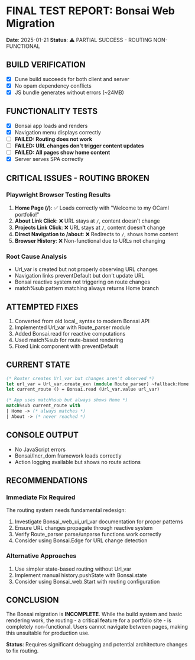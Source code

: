 # FINAL TEST REPORT: Bonsai Web Migration
**Date**: 2025-01-21
**Status**: ⚠️ PARTIAL SUCCESS - ROUTING NON-FUNCTIONAL

## BUILD VERIFICATION
- [x] Dune build succeeds for both client and server
- [x] No opam dependency conflicts  
- [x] JS bundle generates without errors (~24MB)

## FUNCTIONALITY TESTS
- [x] Bonsai app loads and renders
- [x] Navigation menu displays correctly
- [ ] **FAILED: Routing does not work**
- [ ] **FAILED: URL changes don't trigger content updates**
- [ ] **FAILED: All pages show home content**
- [x] Server serves SPA correctly

## CRITICAL ISSUES - ROUTING BROKEN

### Playwright Browser Testing Results
1. **Home Page (/)**: ✅ Loads correctly with "Welcome to my OCaml portfolio!"
2. **About Link Click**: ❌ URL stays at `/`, content doesn't change
3. **Projects Link Click**: ❌ URL stays at `/`, content doesn't change
4. **Direct Navigation to /about**: ❌ Redirects to `/`, shows home content
5. **Browser History**: ❌ Non-functional due to URLs not changing

### Root Cause Analysis
- Url_var is created but not properly observing URL changes
- Navigation links preventDefault but don't update URL
- Bonsai reactive system not triggering on route changes
- match%sub pattern matching always returns Home branch

## ATTEMPTED FIXES
1. Converted from old local_ syntax to modern Bonsai API
2. Implemented Url_var with Route_parser module
3. Added Bonsai.read for reactive computations
4. Used match%sub for route-based rendering
5. Fixed Link component with preventDefault

## CURRENT STATE
```ocaml
(* Router creates Url_var but changes aren't observed *)
let url_var = Url_var.create_exn (module Route_parser) ~fallback:Home
let current_route () = Bonsai.read (Url_var.value url_var)

(* App uses match%sub but always shows Home *)
match%sub current_route with
| Home -> (* always matches *)
| About -> (* never reached *)
```

## CONSOLE OUTPUT
- No JavaScript errors
- Bonsai/Incr_dom framework loads correctly
- Action logging available but shows no route actions

## RECOMMENDATIONS

### Immediate Fix Required
The routing system needs fundamental redesign:
1. Investigate Bonsai_web_ui_url_var documentation for proper patterns
2. Ensure URL changes propagate through reactive system
3. Verify Route_parser parse/unparse functions work correctly
4. Consider using Bonsai.Edge for URL change detection

### Alternative Approaches
1. Use simpler state-based routing without Url_var
2. Implement manual history.pushState with Bonsai.state
3. Consider using Bonsai_web.Start with routing configuration

## CONCLUSION
The Bonsai migration is **INCOMPLETE**. While the build system and basic rendering work, the routing - a critical feature for a portfolio site - is completely non-functional. Users cannot navigate between pages, making this unsuitable for production use.

**Status**: Requires significant debugging and potential architecture changes to fix routing.